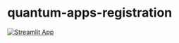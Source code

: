 # quantum-apps-registration
[![Streamlit App](https://static.streamlit.io/badges/streamlit_badge_black_white.svg)](https://share.streamlit.io/dataprofessor/quantum-apps-registration)
